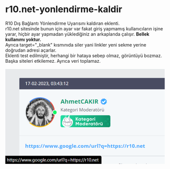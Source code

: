 # r10.net-yonlendirme-kaldir
R10 Dış Bağlantı Yönlendirme Uyarısını kaldıran eklenti.<br>
r10.net sitesinde bunun için ayar var fakat giriş yapmamış kullanıcıların işine yarar, hiçbir ayar yapmadan yüklediğiniz an arkaplanda çalışır. <strong>Bellek kullanımı yoktur.</strong><br>
Ayrıca target="_blank" kısmınıda siler yani linkler yeni sekme yerine doğrudan adresi açarlar.<br>
Eklenti test edilmiştir, herhangi bir hataya sebep olmaz, görüntüyü bozmaz. Başka siteleri etkilemez. Ayrıca veri toplamaz.<br><br>
<img src="image.png">
